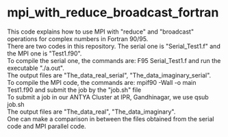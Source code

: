 # mpi_with_reduce_broadcast_fortran
This code explains how to use MPI with "reduce" and "broadcast" operations for complex numbers in Fortran 90/95.
<br>
There are two codes in this repository. The serial one is "Serial_Test1.f" and the MPI one is "Test1.f90".
<br>
To compile the serial one, the commands are: F95 Serial_Test1.f and run the executable "./a.out".
<br>
The output files are "The_data_real_serial", "The_data_imaginary_serial".
<br>
To compile the MPI code, the commands are: mpif90 -Wall -o main Test1.f90 and submit the job by the "job.sh" file
<br>
To submit a job in our ANTYA Cluster at IPR, Gandhinagar, we use qsub job.sh
<br>
The output files are "The_data_real", "The_data_imaginary".
<br>
One can make a comparison in between the files obtained from the serial code and MPI parallel code.
